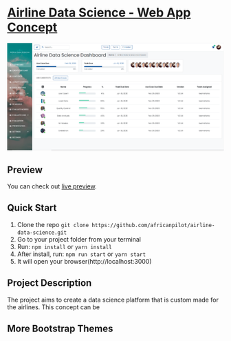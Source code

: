 # [Airline Data Science - Web App Concept](https://africanpilot.github.io/airline-data-science/)

![Airline Data Science](public/img/screenshots/AirlineDataScienceHome.PNG?raw=true 'React Reduction')

## Preview

You can check out [live preview](https://africanpilot.github.io/airline-data-science/).

## Quick Start

1.  Clone the repo `git clone https://github.com/africanpilot/airline-data-science.git`
2.  Go to your project folder from your terminal
3.  Run: `npm install` or `yarn install`
4.  After install, run: `npm run start` or `yarn start`
5.  It will open your browser(http://localhost:3000)

## Project Description

The project aims to create a data science platform that is custom made for the airlines. This concept can be

## More Bootstrap Themes

